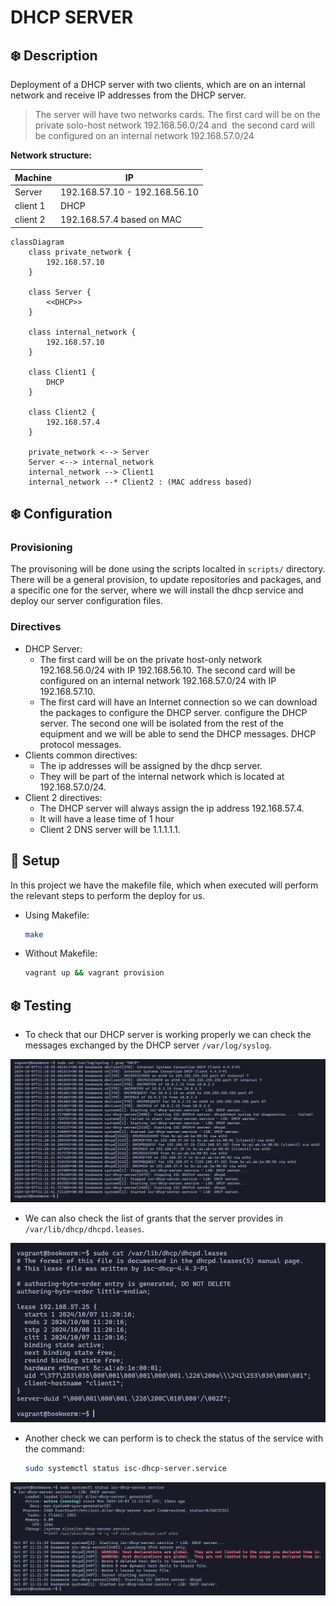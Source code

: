 # DHCP SERVER

## :snowflake: Description

Deployment of a DHCP server with two clients, which are on an internal network and receive IP addresses from the DHCP server.

> The server will have two networks cards. The first card will be on the private solo-host network 192.168.56.0/24 and  the second card will be configured on an internal network 192.168.57.0/24

**Network structure:**

|     Machine    |       IP                       |
|----------------|--------------------------------|
| Server         |  192.168.57.10 - 192.168.56.10 |
| client 1       |              DHCP              |
| client 2       |   192.168.57.4 based on MAC    |


```mermaid
classDiagram
    class private_network {
        192.168.57.10
    }

    class Server {
        <<DHCP>>
    }

    class internal_network {
        192.168.57.10
    }

    class Client1 {
        DHCP
    }

    class Client2 {
        192.168.57.4
    }

    private_network <--> Server
    Server <--> internal_network
    internal_network --> Client1 
    internal_network --* Client2 : (MAC address based)
```

## :snowflake: Configuration

### Provisioning
The provisoning will be done using the scripts localted in `scripts/` directory. There will be a general provision, to update repositories and packages, and a specific one for the server, where we will install the dhcp service and deploy our server configuration files.

### Directives
- DHCP Server:
    - The first card will be on the private host-only network 192.168.56.0/24 with IP 192.168.56.10. The second card will be configured on an internal network 192.168.57.0/24 with IP 192.168.57.10.
    - The first card will have an Internet connection so we can download the packages to configure the DHCP server.
    configure the DHCP server. The second one will be isolated from the rest of the equipment and we will be able to send the DHCP messages.
    DHCP protocol messages.
- Clients common directives:
    - The ip addresses will be assigned by the dhcp server.
    - They will be part of the internal network which is located at 192.168.57.0/24.
- Client 2 directives:
    - The DHCP server will always assign the ip address 192.168.57.4.
    - It will have a lease time of 1 hour
    - Client 2 DNS server will be 1.1.1.1.1.

## :wrench: Setup 
In this project we have the makefile file, which when executed will perform the relevant steps to perform the deploy for us.

- Using Makefile:
    ```bash
    make
    ```
- Without Makefile:
    ```bash
    vagrant up && vagrant provision
    ```

## :snowflake: Testing
- To check that our DHCP server is working properly we can check the messages exchanged by the DHCP server `/var/log/syslog`.

<div align="center">
    <img src=".assets/images/syslogs.png" alt="syslog-messages"/>
</div>

- We can also check the list of grants that the server provides in `/var/lib/dhcp/dhcpd.leases`.

<div align="center">
    <img src=".assets/images/leases.png" alt="leases-messages"/>
</div>

- Another check we can perform is to check the status of the service with the command:
     
    ```bash
    sudo systemctl status isc-dhcp-server.service
    ```

<div align="center">
    <img src=".assets/images/status-dhcp.png" alt="status-dhcp"/>
</div>



